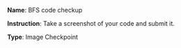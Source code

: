 **Name**: BFS code checkup

**Instruction**: Take a screenshot of your code and submit it.

**Type**: Image Checkpoint